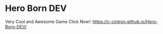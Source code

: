 # Hero Born DEV
 
Very Cool and Awesome Game Click Now!: https://c-cintron.github.io/Hero-Born-DEV/
